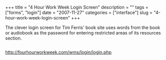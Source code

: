 +++
title = "4 Hour Work Week Login Screen"
description = ""
tags = ["forms", "login"]
date = "2007-11-27"
categories = ["interface"]
slug = "4-hour-work-week-login-screen"
+++


<p>The clever login screen for Tim Ferris' book site uses words from the book or audiobook as the password for entering restricted areas of its resources section.</p>
<div id="screens-full" class="clear"><div class="fullimg clear"><a href="//media.konigi.com/interface/4hourworkweek-login-1.png" class="group" rel="group" title="1. "><img src="//media.konigi.com/interface/4hourworkweek-login-1.png" alt="" class="img-responsive"></a></div></div><div id="screens-full" class="clear"><div class="fullimg clear"><a href="//media.konigi.com/interface/4hourworkweek-login-2.png" class="group" rel="group" title="2. "><img src="//media.konigi.com/interface/4hourworkweek-login-2.png" alt="" class="img-responsive"></a></div></div>        
<p><a href="http://fourhourworkweek.com/wms/login/login.php">http://fourhourworkweek.com/wms/login/login.php</a></p>


